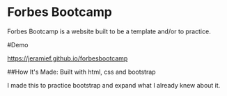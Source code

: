 # Forbes Bootcamp
Forbes Bootcamp is a website built to be a template and/or to practice.

#Demo

https://jeramief.github.io/forbesbootcamp

##How It's Made:
Built with html, css and bootstrap

I made this to practice bootstrap and expand what I already knew about it.

